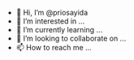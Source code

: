 - 👋 Hi, I’m @priosayida
- 👀 I’m interested in ...
- 🌱 I’m currently learning ...
- 💞️ I’m looking to collaborate on ...
- 📫 How to reach me ...

<!---
priosayida/priosayida is a ✨ special ✨ repository because its `README.md` (this file) appears on your GitHub profile.
You can click the Preview link to take a look at your changes.
--->
